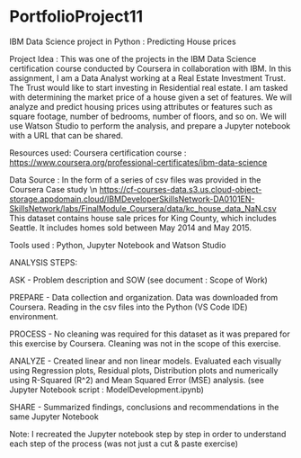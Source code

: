 # PortfolioProject11
IBM Data Science project in Python : Predicting House prices

Project Idea : This was one of the projects in the IBM Data Science certification course conducted by Coursera in collaboration with IBM. 
In this assignment, I am a Data Analyst working at a Real Estate Investment Trust. The Trust would like to start investing in Residential real estate. I am  tasked with determining the market price of a house given a set of features. We will analyze and predict housing prices using attributes or features such as square footage, number of bedrooms, number of floors, and so on. 
We will use Watson Studio to perform the analysis, and prepare a Jupyter notebook with a URL that can be shared. 

Resources used: Coursera certification course : https://www.coursera.org/professional-certificates/ibm-data-science

Data Source : In the form of a series of csv files was provided in the Coursera Case study \n
https://cf-courses-data.s3.us.cloud-object-storage.appdomain.cloud/IBMDeveloperSkillsNetwork-DA0101EN-SkillsNetwork/labs/FinalModule_Coursera/data/kc_house_data_NaN.csv
This dataset contains house sale prices for King County, which includes Seattle. It includes homes sold between May 2014 and May 2015.

Tools used : Python, Jupyter Notebook and Watson Studio

ANALYSIS STEPS:

ASK - Problem description and SOW (see document : Scope of Work)

PREPARE - Data collection and organization. Data was downloaded from Coursera. Reading in the csv files into the Python (VS Code IDE) environment.

PROCESS - No cleaning was required for this dataset as it was prepared for this exercise by Coursera. Cleaning was not in the scope of this exercise.

ANALYZE - Created linear and non linear models. Evaluated each visually using Regression plots, Residual plots, Distribution plots and numerically using R-Squared (R^2) and Mean Squared Error (MSE) analysis. (see Jupyter Notebook script : ModelDevelopment.ipynb)

SHARE - Summarized findings, conclusions and recommendations in the same Jupyter Notebook

Note: I recreated the Jupyter notebook step by step in order to understand each step of the process (was not just a cut & paste exercise)
